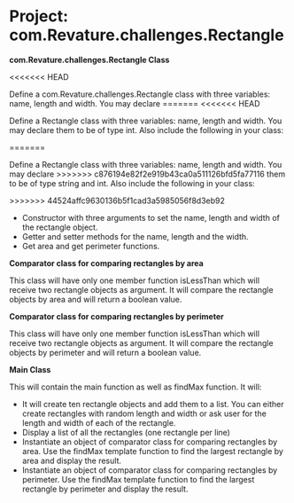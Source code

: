 # Project: com.Revature.challenges.Rectangle

**com.Revature.challenges.Rectangle Class**

<<<<<<< HEAD
<p>Define a com.Revature.challenges.Rectangle class with three variables: name, length and width. You may declare
=======
<<<<<<< HEAD
<br>

<p>Define a Rectangle class with three variables: name, length and width. You may declare
them to be of type int. Also include the following in your class:</p>
=======
<p>Define a Rectangle class with three variables: name, length and width. You may declare
>>>>>>> c876194e82f2e919b43ca0a511126bfd5fa77116
them to be of type string and int. Also include the following in your class:</p>
>>>>>>> 44524affc9630136b5f1cad3a5985056f8d3eb92

* Constructor with three arguments to set the name, length and width of the rectangle
object.
* Getter and setter methods for the name, length and the width.
* Get area and get perimeter functions.

**Comparator class for comparing rectangles by area**

<p>This class will have only one member function isLessThan which will receive two
rectangle objects as argument. It will compare the rectangle objects by area and will
return a boolean value.</p>

**Comparator class for comparing rectangles by perimeter**

<p>This class will have only one member function isLessThan which will receive two
rectangle objects as argument. It will compare the rectangle objects by perimeter and will
return a boolean value.</p>

**Main Class**

<p>This will contain the main function as well as findMax function. It will:</p>

* It will create ten rectangle objects and add them to a list. You can either create
rectangles with random length and width or ask user for the length and width of
each of the rectangle.
* Display a list of all the rectangles (one rectangle per line)
* Instantiate an object of comparator class for comparing rectangles by area. Use
the findMax template function to find the largest rectangle by area and display the
result.
* Instantiate an object of comparator class for comparing rectangles by perimeter.
Use the findMax template function to find the largest rectangle by perimeter and
display the result.
